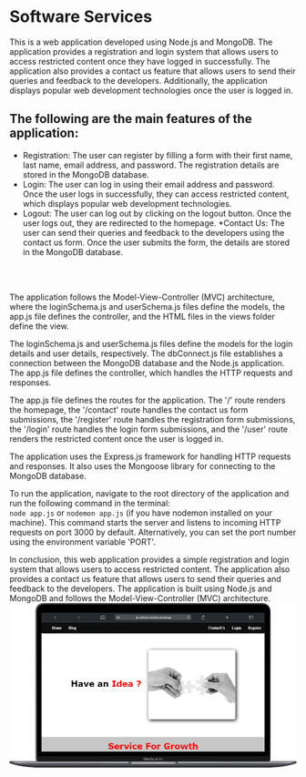 # Software Services

This is a web application developed using Node.js and MongoDB. The application provides a registration and login system that allows users to access restricted content once they have logged in successfully. The application also provides a contact us feature that allows users to send their queries and feedback to the developers. Additionally, the application displays popular web development technologies once the user is logged in.
<br>

## The following are the main features of the application:

* Registration: The user can register by filling a form with their first name, last name, email address, and password. The registration details are stored in the MongoDB database.
* Login: The user can log in using their email address and password. Once the user logs in successfully, they can access restricted content, which displays popular web development technologies.
* Logout: The user can log out by clicking on the logout button. Once the user logs out, they are redirected to the homepage.
*Contact Us: The user can send their queries and feedback to the developers using the contact us form. Once the user submits the form, the details are stored in the MongoDB database.

<br><br>

The application follows the Model-View-Controller (MVC) architecture, where the loginSchema.js and userSchema.js files define the models, the app.js file defines the controller, and the HTML files in the views folder define the view.
<br>

The loginSchema.js and userSchema.js files define the models for the login details and user details, respectively. The dbConnect.js file establishes a connection between the MongoDB database and the Node.js application. The app.js file defines the controller, which handles the HTTP requests and responses.
<br>

The app.js file defines the routes for the application. The '/' route renders the homepage, the '/contact' route handles the contact us form submissions, the '/register' route handles the registration form submissions, the '/login' route handles the login form submissions, and the '/user' route renders the restricted content once the user is logged in.
<br>

The application uses the Express.js framework for handling HTTP requests and responses. It also uses the Mongoose library for connecting to the MongoDB database.
<br>

To run the application, navigate to the root directory of the application and run the following command in the terminal:<br>
`node app.js` or `nodemon app.js` (if you have nodemon installed on your machine).
This command starts the server and listens to incoming HTTP requests on port 3000 by default. Alternatively, you can set the port number using the environment variable 'PORT'.
<br>

In conclusion, this web application provides a simple registration and login system that allows users to access restricted content. The application also provides a contact us feature that allows users to send their queries and feedback to the developers. The application is built using Node.js and MongoDB and follows the Model-View-Controller (MVC) architecture.
<br>
<img src="/screenshot/mobile.png"><br>
